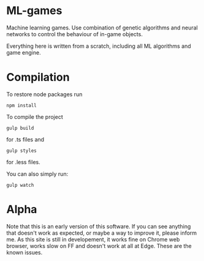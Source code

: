# ML-games
Machine learning games. Use combination of genetic algorithms and neural networks to control the behaviour of in-game objects.

Everything here is written from a scratch, including all ML algorithms and game engine.

# Compilation
To restore node packages run
```
npm install
```

To compile the project
```
gulp build
```
for .ts files and
```
gulp styles
```
for .less files.

You can also simply run:
```
gulp watch
```

# Alpha
Note that this is an early version of this software. If you can see anything that doesn't work as expected, or maybe a way to improve it, please inform me.
As this site is still in developement, it works fine on Chrome web browser, works slow on FF and doesn't work at all at Edge.
These are the known issues.

